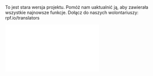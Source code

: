 To jest stara wersja projektu. Pomóż nam uaktualnić ją, aby zawierała wszystkie najnowsze funkcje. Dołącz do naszych wolontariuszy: rpf.io/translators

![wersja pdf](images/rock-band-pl-PL.pdf)
